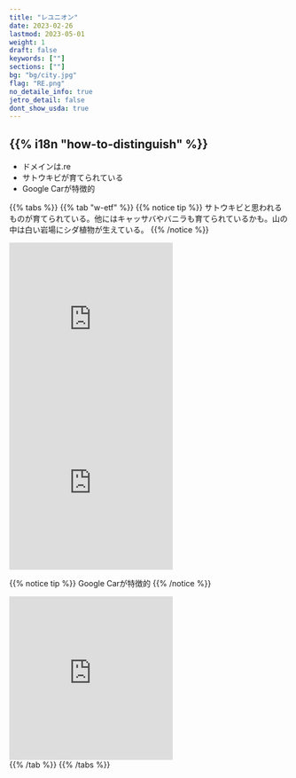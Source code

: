 ```yaml
---
title: "レユニオン"
date: 2023-02-26
lastmod: 2023-05-01
weight: 1
draft: false
keywords: [""]
sections: [""]
bg: "bg/city.jpg"
flag: "RE.png"
no_detaile_info: true
jetro_detail: false
dont_show_usda: true
---
```


<div class="main-desciption country-description">
    <h2 class="section-title">{{% i18n "how-to-distinguish" %}}</h2>
    <ul class="rule-list">
        <li>ドメインは<span class="quiz">.re</span></li>
        <li><span class="quiz">サトウキビ</span>が育てられている</li>
        <li>Google Carが特徴的</li>
    </ul>
</div>

{{% tabs  %}}
{{% tab "w-etf" %}}
{{% notice tip %}}
<span class="quiz">サトウキビ</span>と思われるものが育てられている。他にはキャッサバやバニラも育てられているかも。山の中は白い岩場にシダ植物が生えている。
{{% /notice %}}
<div class="googlemap-if">
<iframe src="https://www.google.com/maps/embed?pb=!4v1683460871753!6m8!1m7!1stI1wP6rUbangcwTMKw4kTQ!2m2!1d-21.09485448307979!2d55.68279127523441!3f289.6122536557165!4f-5.050487519641948!5f1.5842205585696023" width="295" height="295" style="border:0;" allowfullscreen="" loading="lazy" referrerpolicy="no-referrer-when-downgrade"></iframe>
<iframe src="https://www.google.com/maps/embed?pb=!4v1683461428017!6m8!1m7!1s8P6VE0jIMiEt9k5RpjIUug!2m2!1d-21.08972414180041!2d55.44003490429867!3f202.34829897502806!4f-9.200997695845004!5f0.6490694776714331" width="295" height="295" style="border:0;" allowfullscreen="" loading="lazy" referrerpolicy="no-referrer-when-downgrade"></iframe>
</div>

{{% notice tip %}}
Google Carが特徴的
{{% /notice %}}
<div class="googlemap-if">
<iframe src="https://www.google.com/maps/embed?pb=!4v1683460676470!6m8!1m7!1sAXol-Yi0wMSrQCLjDYZ5kg!2m2!1d-21.21776473792954!2d55.56099119881759!3f358.63372906867005!4f-33.42490008446452!5f0.7820865974627469" width="295" height="295" style="border:0;" allowfullscreen="" loading="lazy" referrerpolicy="no-referrer-when-downgrade"></iframe>
</div>
{{% /tab %}}
{{% /tabs  %}}